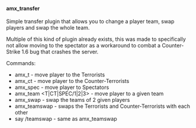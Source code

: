 #### amx_transfer
Simple transfer plugin that allows you to change a player team, swap players and swap the whole team.

Multiple of this kind of plugin already exists, this was made to specifically not allow moving to the spectator as a workaround to combat a Counter-Strike 1.6 bug that crashes the server.

Commands:
* amx_t <player> - move player to the Terrorists
* amx_ct <player> - move player to the Counter-Terrorists
* amx_spec <player> - move player to Spectators
* amx_team <player> <T|CT|SPEC/1|2|3> - move player to a given team
* amx_swap <player1> <player2> - swap the teams of 2 given players
* amx_teamswap - swaps the Terrorists and Counter-Terrorists with each other
* say /teamswap - same as amx_teamswap

